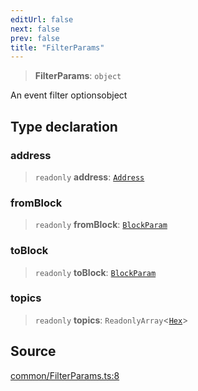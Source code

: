 ```yaml
---
editUrl: false
next: false
prev: false
title: "FilterParams"
---
```


> **FilterParams**: `object`

An event filter optionsobject

## Type declaration

### address

> `readonly` **address**: [`Address`](/reference/tevm/actions-types/type-aliases/address/)

### fromBlock

> `readonly` **fromBlock**: [`BlockParam`](/reference/tevm/actions-types/type-aliases/blockparam/)

### toBlock

> `readonly` **toBlock**: [`BlockParam`](/reference/tevm/actions-types/type-aliases/blockparam/)

### topics

> `readonly` **topics**: `ReadonlyArray`\<[`Hex`](/reference/tevm/actions-types/type-aliases/hex/)\>

## Source

[common/FilterParams.ts:8](https://github.com/evmts/tevm-monorepo/blob/main/packages/actions-types/src/common/FilterParams.ts#L8)
